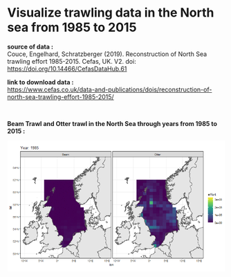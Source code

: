 Visualize trawling data in the North sea from 1985 to 2015
================

**source of data :**<br> Couce, Engelhard, Schratzberger (2019).
Reconstruction of North Sea trawling effort 1985-2015. Cefas, UK. V2.
doi: <https://doi.org/10.14466/CefasDataHub.61>

**link to download data :**<br>
<https://www.cefas.co.uk/data-and-publications/dois/reconstruction-of-north-sea-trawling-effort-1985-2015/>

<br>

**Beam Trawl and Otter trawl in the North Sea through years from 1985 to
2015 :**

![gif](res/trawl.gif)
